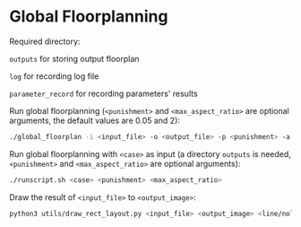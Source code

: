# Global Floorplanning

Required directory:

`outputs` for storing output floorplan

`log` for recording log file

`parameter_record` for recording parameters' results



Run global floorplanning (`<punishment>` and `<max_aspect_ratio>` are optional arguments, the default values are 0.05 and 2):

```sh
./global_floorplan -i <input_file> -o <output_file> -p <punishment> -a <max_aspect_ratio>
```



Run global floorplanning with `<case>` as input (a directory `outputs` is needed, `<punishment>` and `<max_aspect_ratio>` are optional arguments):

```sh
./runscript.sh <case> <punishment> <max_aspect_ratio>
```



Draw the result of `<input_file>` to `<output_image>`:

``` sh
python3 utils/draw_rect_layout.py <input_file> <output_image> <line/noline>
```

